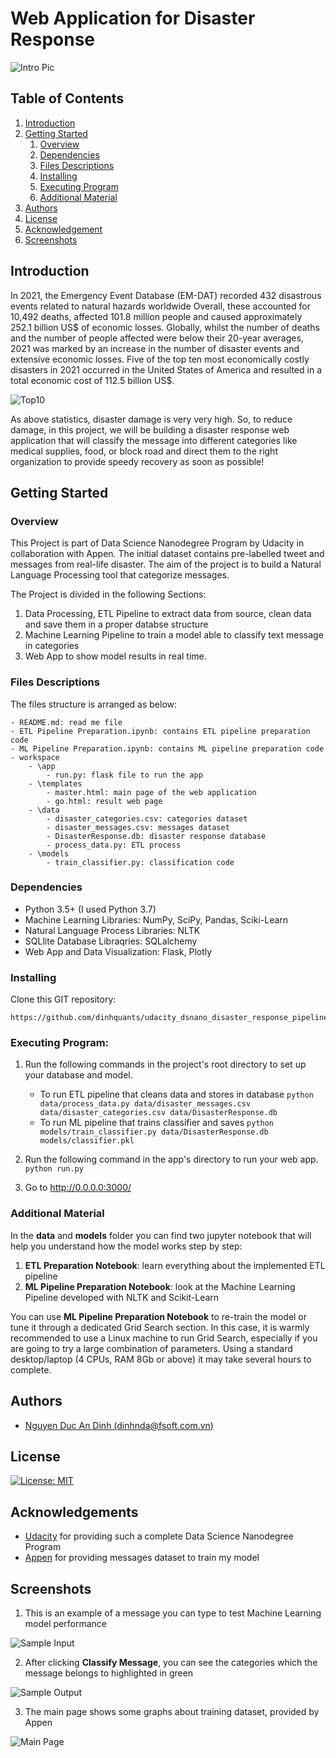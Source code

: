 # Web Application for Disaster Response

![Intro Pic](images/banner.jpg)

## Table of Contents
1. [Introduction](#introduction)
2. [Getting Started](#getting_started)
	1. [Overview](#overview)
	2. [Dependencies](#files)
	3. [Files Descriptions](#dependencies)
	4. [Installing](#installing)
	5. [Executing Program](#executing)
	6. [Additional Material](#material)
3. [Authors](#authors)
4. [License](#license)
5. [Acknowledgement](#acknowledgement)
6. [Screenshots](#screenshots)

<a name="descripton"></a>
## Introduction

In 2021, the Emergency Event Database (EM-DAT) recorded 432 disastrous events
related to natural hazards worldwide Overall, these accounted for 10,492 deaths,
affected 101.8 million people and caused approximately 252.1 billion US$ of
economic losses. Globally, whilst the number of deaths and the number of people 
affected were below their 20-year averages, 2021 was marked by an increase 
in the number of disaster events and extensive economic losses. 
Five of the top ten most economically costly disasters in 2021 occurred in 
the United States of America and resulted in a total economic cost of 112.5 billion US$.

![Top10](images/Top10.png)

As above statistics, disaster damage is very very high. So, to reduce damage, in this project, 
we will be building a disaster response web application that will 
classify the message into different categories like medical supplies, food, or block road 
and direct them to the right organization to provide speedy recovery as soon as possible!

<a name="getting_started"></a>
## Getting Started

<a name="overview"></a>
### Overview
This Project is part of Data Science Nanodegree Program by Udacity in collaboration with Appen.
The initial dataset contains pre-labelled tweet and messages from real-life disaster. 
The aim of the project is to build a Natural Language Processing tool that categorize messages.

The Project is divided in the following Sections:

1. Data Processing, ETL Pipeline to extract data from source, clean data and save them in a proper databse structure
2. Machine Learning Pipeline to train a model able to classify text message in categories
3. Web App to show model results in real time. 

### Files Descriptions <a name="files"></a>

The files structure is arranged as below:

	- README.md: read me file
	- ETL Pipeline Preparation.ipynb: contains ETL pipeline preparation code
	- ML Pipeline Preparation.ipynb: contains ML pipeline preparation code
	- workspace
		- \app
			- run.py: flask file to run the app
		- \templates
			- master.html: main page of the web application 
			- go.html: result web page
		- \data
			- disaster_categories.csv: categories dataset
			- disaster_messages.csv: messages dataset
			- DisasterResponse.db: disaster response database
			- process_data.py: ETL process
		- \models
			- train_classifier.py: classification code

<a name="dependencies"></a>
### Dependencies
* Python 3.5+ (I used Python 3.7)
* Machine Learning Libraries: NumPy, SciPy, Pandas, Sciki-Learn
* Natural Language Process Libraries: NLTK
* SQLlite Database Libraqries: SQLalchemy
* Web App and Data Visualization: Flask, Plotly

<a name="installing"></a>
### Installing
Clone this GIT repository:
```
https://github.com/dinhquants/udacity_dsnano_disaster_response_pipeline.git
```


<a name="executing"></a>
### Executing Program:
1. Run the following commands in the project's root directory to set up your database and model.

    - To run ETL pipeline that cleans data and stores in database
        `python data/process_data.py data/disaster_messages.csv data/disaster_categories.csv data/DisasterResponse.db`
    - To run ML pipeline that trains classifier and saves
        `python models/train_classifier.py data/DisasterResponse.db models/classifier.pkl`

2. Run the following command in the app's directory to run your web app.
    `python run.py`

3. Go to http://0.0.0.0:3000/

<a name="material"></a>
### Additional Material

In the **data** and **models** folder you can find two jupyter notebook that will help you understand how the model works step by step:
1. **ETL Preparation Notebook**: learn everything about the implemented ETL pipeline
2. **ML Pipeline Preparation Notebook**: look at the Machine Learning Pipeline developed with NLTK and Scikit-Learn

You can use **ML Pipeline Preparation Notebook** to re-train the model or tune it through a dedicated Grid Search section.
In this case, it is warmly recommended to use a Linux machine to run Grid Search, especially if you are going to try a large combination of parameters.
Using a standard desktop/laptop (4 CPUs, RAM 8Gb or above) it may take several hours to complete. 

<a name="authors"></a>
## Authors

* [Nguyen Duc An Dinh (dinhnda@fsoft.com.vn)](https://github.com/dinhquants)

<a name="license"></a>
## License
[![License: MIT](https://img.shields.io/badge/License-MIT-yellow.svg)](https://opensource.org/licenses/MIT)

<a name="acknowledgement"></a>
## Acknowledgements

* [Udacity](https://www.udacity.com/) for providing such a complete Data Science Nanodegree Program
* [Appen](https://www.figure-eight.com/) for providing messages dataset to train my model

<a name="screenshots"></a>
## Screenshots

1. This is an example of a message you can type to test Machine Learning model performance

![Sample Input](images/image.png)

2. After clicking **Classify Message**, you can see the categories which the message belongs to highlighted in green

![Sample Output](images/image2.png)

3. The main page shows some graphs about training dataset, provided by Appen

![Main Page](images/image3.png)
